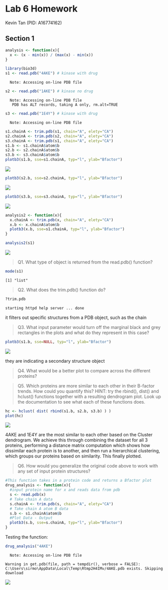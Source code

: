 # Lab 6 Homework
Kevin Tan (PID: A16774162)

## Section 1

``` r
analysis <- function(x){
  x <- (x - min(x)) / (max(x) - min(x))
}
```

``` r
library(bio3d)
s1 <- read.pdb("4AKE") # kinase with drug
```

      Note: Accessing on-line PDB file

``` r
s2 <- read.pdb("1AKE") # kinase no drug
```

      Note: Accessing on-line PDB file
       PDB has ALT records, taking A only, rm.alt=TRUE

``` r
s3 <- read.pdb("1E4Y") # kinase with drug
```

      Note: Accessing on-line PDB file

``` r
s1.chainA <- trim.pdb(s1, chain="A", elety="CA")
s2.chainA <- trim.pdb(s2, chain="A", elety="CA")
s3.chainA <- trim.pdb(s1, chain="A", elety="CA")
s1.b <- s1.chainA$atom$b
s2.b <- s2.chainA$atom$b
s3.b <- s3.chainA$atom$b
plotb3(s1.b, sse=s1.chainA, typ="l", ylab="Bfactor")
```

![](HW-lab6_files/figure-commonmark/unnamed-chunk-2-1.png)

``` r
plotb3(s2.b, sse=s2.chainA, typ="l", ylab="Bfactor")
```

![](HW-lab6_files/figure-commonmark/unnamed-chunk-2-2.png)

``` r
plotb3(s3.b, sse=s3.chainA, typ="l", ylab="Bfactor")
```

![](HW-lab6_files/figure-commonmark/unnamed-chunk-2-3.png)

``` r
analysis2 <- function(x){
  x.chainA <- trim.pdb(x, chain="A", elety="CA")
  x.b <- x.chainA$atom$b
  plotb3(x.b, sse=s1.chainA, typ="l", ylab="Bfactor")
}
```

``` r
analysis2(s1)
```

![](HW-lab6_files/figure-commonmark/unnamed-chunk-4-1.png)

> Q1. What type of object is returned from the read.pdb() function?

``` r
mode(s1)
```

    [1] "list"

> Q2. What does the trim.pdb() function do?

``` r
?trim.pdb
```

    starting httpd help server ... done

it filters out specific structures from a PDB object, such as the chain

> Q3. What input parameter would turn off the marginal black and grey
> rectangles in the plots and what do they represent in this case?

``` r
plotb3(s1.b, sse=NULL, typ="l", ylab="Bfactor")
```

![](HW-lab6_files/figure-commonmark/unnamed-chunk-7-1.png)

they are indicating a secondary structure object

> Q4. What would be a better plot to compare across the different
> proteins?

> Q5. Which proteins are more similar to each other in their B-factor
> trends. How could you quantify this? HINT: try the rbind(), dist() and
> hclust() functions together with a resulting dendrogram plot. Look up
> the documentation to see what each of these functions does.

``` r
hc <- hclust( dist( rbind(s1.b, s2.b, s3.b) ) )
plot(hc)
```

![](HW-lab6_files/figure-commonmark/unnamed-chunk-8-1.png)

4AKE and 1E4Y are the most similar to each other based on the Cluster
dendrogram. We achieve this through combining the dataset for all 3
proteins, performing a distance matrix computation which shows how
dissimilar each protein is to another, and then run a hierarchical
clustering, which groups our proteins based on similarity. This finally
plotted.

> Q6. How would you generalize the original code above to work with any
> set of input protein structures?

``` r
#This function takes in a protein code and returns a Bfactor plot
drug_analysis <- function(x){
  #input protein name for x and reads data from pdb
  s <- read.pdb(x) 
  # Take chain A data
  s.chainA <- trim.pdb(s, chain="A", elety="CA")
  # Take chain A atom B data
  s.b <- s1.chainA$atom$b
  #Plot Data - Output
  plotb3(s.b, sse=s.chainA, typ="l", ylab="Bfactor") 
}
```

Testing the function:

``` r
drug_analysis("4AKE")
```

      Note: Accessing on-line PDB file

    Warning in get.pdb(file, path = tempdir(), verbose = FALSE):
    C:\Users\sirmo\AppData\Local\Temp\Rtmp2H4IMv/4AKE.pdb exists. Skipping download

![](HW-lab6_files/figure-commonmark/unnamed-chunk-10-1.png)
